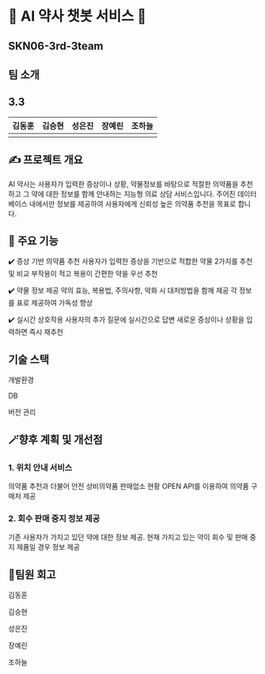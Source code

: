 # :pill: AI 약사 챗봇 서비스 :pill:
## SKN06-3rd-3team

## 팀 소개
## 3.3

| 김동훈 | 김승현 | 성은진 | 장예린 | 조하늘 |
|:--------------------:|:--------------------:|:--------------------:|:--------------------:|:--------------------:|
| | | | | |

## ✍️ 프로젝트 개요 
AI 약사는 사용자가 입력한 증상이나 상황, 약물정보를 바탕으로 적절한 의약품을 추천하고 그 약에 대한 정보를 함께 안내하는 지능형 의료 상담 서비스입니다.
주어진 데이터베이스 내에서만 정보를 제공하여 사용자에게 신뢰성 높은 의약품 추천을 목표로 합니다.


## 📝 주요 기능
✔️ 증상 기반 의약품 추천
사용자가 입력한 증상을 기반으로 적합한 약물 2가지를 추천 및 비교
부작용이 적고 복용이 간편한 약을 우선 추천

✔️ 약물 정보 제공
약의 효능, 복용법, 주의사항, 악화 시 대처방법을 함께 제공
각 정보를 표로 제공하여 가독성 향상

✔️ 실시간 상호작용
사용자의 추가 질문에 실시간으로 답변
새로운 증상이나 상황을 입력하면 즉시 재추천 

## 기술 스택
개발환경

DB

버전 관리


## 🪄향후 계획 및 개선점
### 1. 위치 안내 서비스
의약품 추천과 더불어 안전 상비의약품 판매업소 현황 OPEN API를 이용하여 의약품 구매처 제공

### 2. 회수 판매 중지 정보 제공
기존 사용자가 가지고 있던 약에 대한 정보 제공.
현재 가지고 있는 약이 회수 및 판매 중지 제품일 경우 정보 제공


## 💭팀원 회고
김동훈
>
김승현
>
성은진
>
장예린
>
조하늘
>

